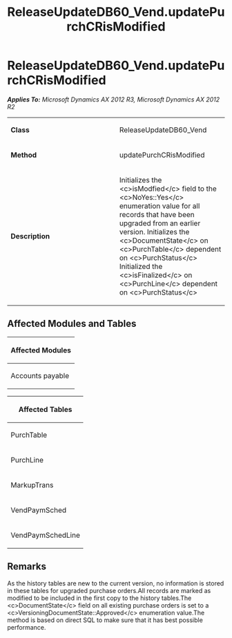 ﻿---
title: ReleaseUpdateDB60_Vend.updatePurchCRisModified
TOCTitle: ReleaseUpdateDB60_Vend.updatePurchCRisModified
ms:assetid: b56ffa0e-06df-7604-cdcc-72dc9674d50d
ms:mtpsurl: https://msdn.microsoft.com/en-us/library/JJ736987(v=AX.60)
ms:contentKeyID: 49710671
ms.date: 05/18/2015
mtps_version: v=AX.60
---

# ReleaseUpdateDB60\_Vend.updatePurchCRisModified 


_**Applies To:** Microsoft Dynamics AX 2012 R3, Microsoft Dynamics AX 2012 R2_

<table>
<colgroup>
<col style="width: 50%" />
<col style="width: 50%" />
</colgroup>
<tbody>
<tr class="odd">
<td><p><strong>Class</strong></p></td>
<td><p>ReleaseUpdateDB60_Vend</p></td>
</tr>
<tr class="even">
<td><p><strong>Method</strong></p></td>
<td><p>updatePurchCRisModified</p></td>
</tr>
<tr class="odd">
<td><p><strong>Description</strong></p></td>
<td><p>Initializes the &lt;c&gt;isModfied&lt;/c&gt; field to the &lt;c&gt;NoYes::Yes&lt;/c&gt; enumeration value for all records that have been upgraded from an earlier version. Initializes the &lt;c&gt;DocumentState&lt;/c&gt; on &lt;c&gt;PurchTable&lt;/c&gt; dependent on &lt;c&gt;PurchStatus&lt;/c&gt; Initialized the &lt;c&gt;isFinalized&lt;/c&gt; on &lt;c&gt;PurchLine&lt;/c&gt; dependent on &lt;c&gt;PurchStatus&lt;/c&gt;</p></td>
</tr>
</tbody>
</table>


## Affected Modules and Tables

<table>
<colgroup>
<col style="width: 100%" />
</colgroup>
<thead>
<tr class="header">
<th><p>Affected Modules</p></th>
</tr>
</thead>
<tbody>
<tr class="odd">
<td><p>Accounts payable</p></td>
</tr>
</tbody>
</table>


<table>
<colgroup>
<col style="width: 100%" />
</colgroup>
<thead>
<tr class="header">
<th><p>Affected Tables</p></th>
</tr>
</thead>
<tbody>
<tr class="odd">
<td><p>PurchTable</p></td>
</tr>
<tr class="even">
<td><p>PurchLine</p></td>
</tr>
<tr class="odd">
<td><p>MarkupTrans</p></td>
</tr>
<tr class="even">
<td><p>VendPaymSched</p></td>
</tr>
<tr class="odd">
<td><p>VendPaymSchedLine</p></td>
</tr>
</tbody>
</table>


## Remarks

As the history tables are new to the current version, no information is stored in these tables for upgraded purchase orders.All records are marked as modified to be included in the first copy to the history tables.The \<c\>DocumentState\</c\> field on all existing purchase orders is set to a \<c\>VersioningDocumentState::Approved\</c\> enumeration value.The method is based on direct SQL to make sure that it has best possible performance.

  


